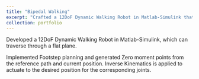 ```yaml
---
title: "Bipedal Walking"
excerpt: "Crafted a 12DoF Dynamic Walking Robot in Matlab-Simulink that overcomes the challenges of traversing on flat terrain by generating precise footstep planning, zero moment points, and applying inverse kinematics for seamless movement. <br/><img src='/images/Biped.PNG'><iframe width="560" height="315" src="https://www.youtube.com/embed/7syMuikB8ZA" title="YouTube video player" frameborder="0" allow="accelerometer; autoplay; clipboard-write; encrypted-media; gyroscope; picture-in-picture; web-share" allowfullscreen></iframe>"
collection: portfolio
---
```


Developed a 12DoF Dynamic Walking Robot in Matlab-Simulink, which can traverse through a flat plane.

Implemented Footstep planning and generated Zero moment points from the reference path and current
position. Inverse Kinematics is applied to actuate to the desired position for the corresponding joints.


